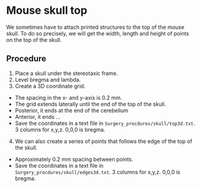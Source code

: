 # Mouse skull top

We sometimes have to attach printed structures to the top of the mouse skull. 
To do so precisely, we will get the width, length and height of points on the top of the skull. 

## Procedure

1. Place a skull under the stereotaxic frame.
2. Level bregma and lambda.
3. Create a 3D coordinate grid. 
  * The spacing in the x- and y-axis is 0.2 mm. 
  * The grid extends laterally until the end of the top of the skull. 
  * Posterior, it ends at the end of the cerebellum
  * Anterior, it ends ...
  * Save the coordinates in a text file in `Surgery_procdures/skull/top3d.txt`. 3 columns for x,y,z. 0,0,0 is bregma.

4. We can also create a series of points that follows the edge of the top of the skull.
  * Approximately 0.2 mm spacing between points.
  * Save the coordinates in a text file in `Surgery_procdures/skull/edges3d.txt`. 3 columns for x,y,z. 0,0,0 is bregma.
  
